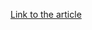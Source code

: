 [Link to the article](https://securelist.com/roaming-mantis-dns-changer-in-malicious-mobile-app/108464/)

